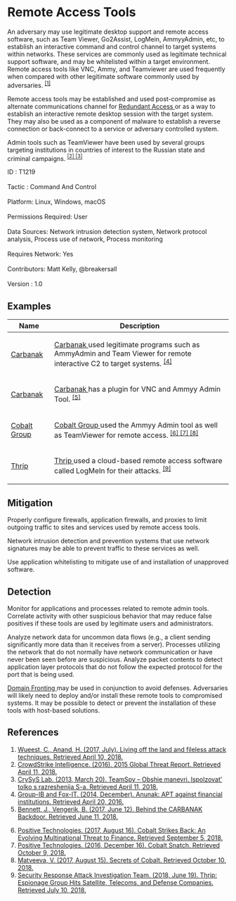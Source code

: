 <div class="container-fluid">
 <h1>
  Remote Access Tools
 </h1>
 <div class="row">
  <div class="col-md-8 description-body">
   <p>
    An adversary may use legitimate desktop support and remote access software, such as Team Viewer, Go2Assist, LogMein, AmmyyAdmin, etc, to establish an interactive command and control channel to target systems within networks. These services are commonly used as legitimate technical support software, and may be whitelisted within a target environment. Remote access tools like VNC, Ammy, and Teamviewer are used frequently when compared with other legitimate software commonly used by adversaries.
    <span class="scite-citeref-number" data-reference="Symantec Living off the Land" id="scite-ref-1-a">
     <sup>
      <a aria-describedby="qtip-0" data-hasqtip="0" href="https://www.symantec.com/content/dam/symantec/docs/security-center/white-papers/istr-living-off-the-land-and-fileless-attack-techniques-en.pdf" target="_blank">
       [1]
      </a>
     </sup>
    </span>
   </p>
   <p>
    Remote access tools may be established and used post-compromise as alternate communications channel for
    <a href="https://attack.mitre.org/techniques/T1108">
     Redundant Access
    </a>
    or as a way to establish an interactive remote desktop session with the target system. They may also be used as a component of malware to establish a reverse connection or back-connect to a service or adversary controlled system.
   </p>
   <p>
    Admin tools such as TeamViewer have been used by several groups targeting institutions in countries of interest to the Russian state and criminal campaigns.
    <span class="scite-citeref-number" data-reference="CrowdStrike 2015 Global Threat Report" id="scite-ref-2-a">
     <sup>
      <a aria-describedby="qtip-1" data-hasqtip="1" href="https://go.crowdstrike.com/rs/281-OBQ-266/images/15GlobalThreatReport.pdf" target="_blank">
       [2]
      </a>
     </sup>
    </span>
    <span class="scite-citeref-number" data-reference="CrySyS Blog TeamSpy" id="scite-ref-3-a">
     <sup>
      <a aria-describedby="qtip-2" data-hasqtip="2" href="https://blog.crysys.hu/2013/03/teamspy/" target="_blank">
       [3]
      </a>
     </sup>
    </span>
   </p>
  </div>
  <div class="col-md-4">
   <div class="card">
    <div class="card-body">
     <div class="card-data">
      <span class="h5 card-title">
       ID
      </span>
      : T1219
      <br/>
      <br/>
     </div>
     <div class="card-data">
      <span class="h5 card-title">
      </span>
     </div>
     <div class="card-data">
      <span class="h5 card-title">
       Tactic
      </span>
      : Command And Control
      <br/>
      <br/>
     </div>
     <div class="card-data">
      <span class="h5 card-title">
       Platform:
      </span>
      Linux, Windows, macOS
      <br/>
      <br/>
     </div>
     <div class="card-data">
      <span class="h5 card-title">
       Permissions Required:
      </span>
      User
      <br/>
      <br/>
     </div>
     <div class="card-data">
      <span class="h5 card-title">
      </span>
     </div>
     <div class="card-data">
      <span class="h5 card-title">
       Data Sources:
      </span>
      Network intrusion detection system, Network protocol analysis, Process use of network, Process monitoring
      <br/>
      <br/>
     </div>
     <div class="card-data">
      <span class="h5 card-title">
      </span>
     </div>
     <div class="card-data">
      <span class="h5 card-title">
       Requires Network:
      </span>
      Yes
      <br/>
      <br/>
     </div>
     <div class="card-data">
      <span class="h5 card-title">
      </span>
     </div>
     <div class="card-data">
      <span class="h5 card-title">
      </span>
     </div>
     <div class="card-data">
      <span class="h5 card-title">
      </span>
     </div>
     <div class="card-data">
      <span class="h5 card-title">
       Contributors:
      </span>
      Matt Kelly, @breakersall
      <br/>
      <br/>
     </div>
     <div class="card-data">
      <span class="h5 card-title">
       Version
      </span>
      : 1.0
     </div>
    </div>
   </div>
  </div>
 </div>
 <h2 class="pt-3" id="examples">
  Examples
 </h2>
 <table class="table table-bordered table-light mt-2">
  <thead>
   <tr>
    <th scope="col">
     Name
    </th>
    <th scope="col">
     Description
    </th>
   </tr>
  </thead>
  <tbody class="bg-white">
   <tr>
    <td>
     <a href="https://attack.mitre.org/groups/G0008">
      Carbanak
     </a>
    </td>
    <td>
     <p>
      <a href="https://attack.mitre.org/groups/G0008">
       Carbanak
      </a>
      used legitimate programs such as AmmyAdmin and Team Viewer for remote interactive C2 to target systems.
      <span class="scite-citeref-number" data-reference="Group-IB Anunak" id="scite-ref-4-a" onclick="scrollToRef('scite-4')">
       <sup>
        <a aria-describedby="qtip-3" data-hasqtip="3" href="http://www.group-ib.com/files/Anunak_APT_against_financial_institutions.pdf" target="_blank">
         [4]
        </a>
       </sup>
      </span>
     </p>
    </td>
   </tr>
   <tr>
    <td>
     <a href="https://attack.mitre.org/software/S0030">
      Carbanak
     </a>
    </td>
    <td>
     <p>
      <a href="https://attack.mitre.org/software/S0030">
       Carbanak
      </a>
      has a plugin for VNC and Ammyy Admin Tool.
      <span class="scite-citeref-number" data-reference="FireEye CARBANAK June 2017" id="scite-ref-5-a" onclick="scrollToRef('scite-5')">
       <sup>
        <a aria-describedby="qtip-4" data-hasqtip="4" href="https://www.fireeye.com/blog/threat-research/2017/06/behind-the-carbanak-backdoor.html" target="_blank">
         [5]
        </a>
       </sup>
      </span>
     </p>
    </td>
   </tr>
   <tr>
    <td>
     <a href="https://attack.mitre.org/groups/G0080">
      Cobalt Group
     </a>
    </td>
    <td>
     <p>
      <a href="https://attack.mitre.org/groups/G0080">
       Cobalt Group
      </a>
      used the Ammyy Admin tool as well as TeamViewer for remote access.
      <span class="scite-citeref-number" data-reference="PTSecurity Cobalt Group Aug 2017" id="scite-ref-6-a" onclick="scrollToRef('scite-6')">
       <sup>
        <a aria-describedby="qtip-5" data-hasqtip="5" href="https://www.ptsecurity.com/upload/corporate/ww-en/analytics/Cobalt-2017-eng.pdf" target="_blank">
         [6]
        </a>
       </sup>
      </span>
      <span class="scite-citeref-number" data-reference="PTSecurity Cobalt Dec 2016" id="scite-ref-7-a" onclick="scrollToRef('scite-7')">
       <sup>
        <a aria-describedby="qtip-6" data-hasqtip="6" href="https://www.ptsecurity.com/upload/corporate/ww-en/analytics/Cobalt-Snatch-eng.pdf" target="_blank">
         [7]
        </a>
       </sup>
      </span>
      <span class="scite-citeref-number" data-reference="Group IB Cobalt Aug 2017" id="scite-ref-8-a" onclick="scrollToRef('scite-8')">
       <sup>
        <a aria-describedby="qtip-7" data-hasqtip="7" href="https://www.group-ib.com/blog/cobalt" target="_blank">
         [8]
        </a>
       </sup>
      </span>
     </p>
    </td>
   </tr>
   <tr>
    <td>
     <a href="https://attack.mitre.org/groups/G0076">
      Thrip
     </a>
    </td>
    <td>
     <p>
      <a href="https://attack.mitre.org/groups/G0076">
       Thrip
      </a>
      used a cloud-based remote access software called LogMeIn for their attacks.
      <span class="scite-citeref-number" data-reference="Symantec Thrip June 2018" id="scite-ref-9-a" onclick="scrollToRef('scite-9')">
       <sup>
        <a aria-describedby="qtip-8" data-hasqtip="8" href="https://www.symantec.com/blogs/threat-intelligence/thrip-hits-satellite-telecoms-defense-targets" target="_blank">
         [9]
        </a>
       </sup>
      </span>
     </p>
    </td>
   </tr>
  </tbody>
 </table>
 <h2 class="pt-3" id="mitigation">
  Mitigation
 </h2>
 <p>
  Properly configure firewalls, application firewalls, and proxies to limit outgoing traffic to sites and services used by remote access tools.
 </p>
 <p>
  Network intrusion detection and prevention systems that use network signatures may be able to prevent traffic to these services as well.
 </p>
 <p>
  Use application whitelisting to mitigate use of and installation of unapproved software.
 </p>
 <h2 class="pt-3" id="detection">
  Detection
 </h2>
 <p>
  Monitor for applications and processes related to remote admin tools. Correlate activity with other suspicious behavior that may reduce false positives if these tools are used by legitimate users and administrators.
 </p>
 <p>
  Analyze network data for uncommon data flows (e.g., a client sending significantly more data than it receives from a server). Processes utilizing the network that do not normally have network communication or have never been seen before are suspicious. Analyze packet contents to detect application layer protocols that do not follow the expected protocol for the port that is being used.
 </p>
 <p>
  <a href="https://attack.mitre.org/techniques/T1172">
   Domain Fronting
  </a>
  may be used in conjunction to avoid defenses. Adversaries will likely need to deploy and/or install these remote tools to compromised systems. It may be possible to detect or prevent the installation of these tools with host-based solutions.
 </p>
 <h2 class="pt-3" id="references">
  References
 </h2>
 <div class="row">
  <div class="col">
   <ol>
    <li>
     <span class="scite-citation" id="scite-1">
      <span class="scite-citation-text">
       <a class="external text" href="https://www.symantec.com/content/dam/symantec/docs/security-center/white-papers/istr-living-off-the-land-and-fileless-attack-techniques-en.pdf" name="scite-1" rel="nofollow" target="_blank">
        Wueest, C., Anand, H. (2017, July). Living off the land and fileless attack techniques. Retrieved April 10, 2018.
       </a>
      </span>
     </span>
    </li>
    <li>
     <span class="scite-citation" id="scite-2">
      <span class="scite-citation-text">
       <a class="external text" href="https://go.crowdstrike.com/rs/281-OBQ-266/images/15GlobalThreatReport.pdf" name="scite-2" rel="nofollow" target="_blank">
        CrowdStrike Intelligence. (2016). 2015 Global Threat Report. Retrieved April 11, 2018.
       </a>
      </span>
     </span>
    </li>
    <li>
     <span class="scite-citation" id="scite-3">
      <span class="scite-citation-text">
       <a class="external text" href="https://blog.crysys.hu/2013/03/teamspy/" name="scite-3" rel="nofollow" target="_blank">
        CrySyS Lab. (2013, March 20). TeamSpy – Obshie manevri. Ispolzovat’ tolko s razreshenija S-a. Retrieved April 11, 2018.
       </a>
      </span>
     </span>
    </li>
    <li>
     <span class="scite-citation" id="scite-4">
      <span class="scite-citation-text">
       <a class="external text" href="http://www.group-ib.com/files/Anunak_APT_against_financial_institutions.pdf" name="scite-4" rel="nofollow" target="_blank">
        Group-IB and Fox-IT. (2014, December). Anunak: APT against financial institutions. Retrieved April 20, 2016.
       </a>
      </span>
     </span>
    </li>
    <li>
     <span class="scite-citation" id="scite-5">
      <span class="scite-citation-text">
       <a class="external text" href="https://www.fireeye.com/blog/threat-research/2017/06/behind-the-carbanak-backdoor.html" name="scite-5" rel="nofollow" target="_blank">
        Bennett, J., Vengerik, B. (2017, June 12). Behind the CARBANAK Backdoor. Retrieved June 11, 2018.
       </a>
      </span>
     </span>
    </li>
   </ol>
  </div>
  <div class="col">
   <ol start="6.5">
    <li>
     <span class="scite-citation" id="scite-6">
      <span class="scite-citation-text">
       <a class="external text" href="https://www.ptsecurity.com/upload/corporate/ww-en/analytics/Cobalt-2017-eng.pdf" name="scite-6" rel="nofollow" target="_blank">
        Positive Technologies. (2017, August 16). Cobalt Strikes Back: An Evolving Multinational Threat to Finance. Retrieved September 5, 2018.
       </a>
      </span>
     </span>
    </li>
    <li>
     <span class="scite-citation" id="scite-7">
      <span class="scite-citation-text">
       <a class="external text" href="https://www.ptsecurity.com/upload/corporate/ww-en/analytics/Cobalt-Snatch-eng.pdf" name="scite-7" rel="nofollow" target="_blank">
        Positive Technologies. (2016, December 16). Cobalt Snatch. Retrieved October 9, 2018.
       </a>
      </span>
     </span>
    </li>
    <li>
     <span class="scite-citation" id="scite-8">
      <span class="scite-citation-text">
       <a class="external text" href="https://www.group-ib.com/blog/cobalt" name="scite-8" rel="nofollow" target="_blank">
        Matveeva, V. (2017, August 15). Secrets of Cobalt. Retrieved October 10, 2018.
       </a>
      </span>
     </span>
    </li>
    <li>
     <span class="scite-citation" id="scite-9">
      <span class="scite-citation-text">
       <a class="external text" href="https://www.symantec.com/blogs/threat-intelligence/thrip-hits-satellite-telecoms-defense-targets" name="scite-9" rel="nofollow" target="_blank">
        Security Response Attack Investigation Team. (2018, June 19). Thrip: Espionage Group Hits Satellite, Telecoms, and Defense Companies. Retrieved July 10, 2018.
       </a>
      </span>
     </span>
    </li>
   </ol>
  </div>
 </div>
</div>
